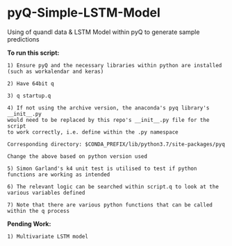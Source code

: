 # pyQ-Simple-LSTM-Model
Using of quandl data &amp; LSTM Model within pyQ to generate sample predictions

**To run this script:**
```
1) Ensure pyQ and the necessary libraries within python are installed (such as workalendar and keras)

2) Have 64bit q 

3) q startup.q

4) If not using the archive version, the anaconda's pyq library's __init__.py 
would need to be replaced by this repo's __init__.py file for the script 
to work correctly, i.e. define within the .py namespace

Corresponding directory: $CONDA_PREFIX/lib/python3.7/site-packages/pyq

Change the above based on python version used 

5) Simon Garland's k4 unit test is utilised to test if python functions are working as intended

6) The relevant logic can be searched within script.q to look at the various variables defined

7) Note that there are various python functions that can be called within the q process 
```

**Pending Work:**
```
1) Multivariate LSTM model
```
